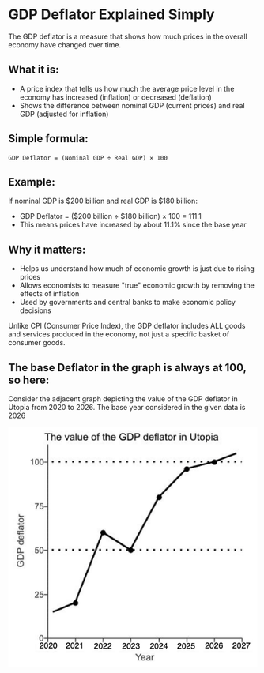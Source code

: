 # GDP Deflator Explained Simply

The GDP deflator is a measure that shows how much prices in the overall economy have changed over time.

## What it is:
- A price index that tells us how much the average price level in the economy has increased (inflation) or decreased (deflation)
- Shows the difference between nominal GDP (current prices) and real GDP (adjusted for inflation)

## Simple formula:
```
GDP Deflator = (Nominal GDP ÷ Real GDP) × 100
```

## Example:
If nominal GDP is $200 billion and real GDP is $180 billion:
- GDP Deflator = ($200 billion ÷ $180 billion) × 100 = 111.1
- This means prices have increased by about 11.1% since the base year

## Why it matters:
- Helps us understand how much of economic growth is just due to rising prices
- Allows economists to measure "true" economic growth by removing the effects of inflation
- Used by governments and central banks to make economic policy decisions

Unlike CPI (Consumer Price Index), the GDP deflator includes ALL goods and services produced in the economy, not just a specific basket of consumer goods.




## The base Deflator in the graph is always at 100, so here:

Consider the adjacent graph depicting the value of the GDP deflator in Utopia from 2020 to 2026. The base year considered in the given data is 2026



![alt text](image1.png)


